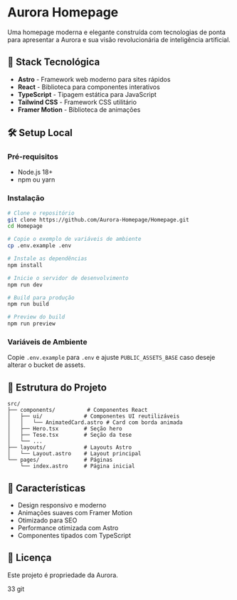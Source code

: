 # Aurora Homepage

Uma homepage moderna e elegante construída com tecnologias de ponta para apresentar a Aurora e sua visão revolucionária de inteligência artificial.

## 🚀 Stack Tecnológica

- **Astro** - Framework web moderno para sites rápidos
- **React** - Biblioteca para componentes interativos
- **TypeScript** - Tipagem estática para JavaScript
- **Tailwind CSS** - Framework CSS utilitário
- **Framer Motion** - Biblioteca de animações

## 🛠️ Setup Local

### Pré-requisitos
- Node.js 18+ 
- npm ou yarn

### Instalação

```bash
# Clone o repositório
git clone https://github.com/Aurora-Homepage/Homepage.git
cd Homepage

# Copie o exemplo de variáveis de ambiente
cp .env.example .env

# Instale as dependências
npm install

# Inicie o servidor de desenvolvimento
npm run dev

# Build para produção
npm run build

# Preview do build
npm run preview
```

### Variáveis de Ambiente

Copie `.env.example` para `.env` e ajuste `PUBLIC_ASSETS_BASE` caso deseje alterar o bucket de assets.

## 📁 Estrutura do Projeto

```
src/
├── components/          # Componentes React
│   ├── ui/             # Componentes UI reutilizáveis
│   │   └── AnimatedCard.astro # Card com borda animada
│   ├── Hero.tsx        # Seção hero
│   ├── Tese.tsx        # Seção da tese
│   └── ...
├── layouts/            # Layouts Astro
│   └── Layout.astro    # Layout principal
└── pages/              # Páginas
    └── index.astro     # Página inicial
```

## 🎨 Características

- Design responsivo e moderno
- Animações suaves com Framer Motion
- Otimizado para SEO
- Performance otimizada com Astro
- Componentes tipados com TypeScript

## 📄 Licença

Este projeto é propriedade da Aurora.

33
git 